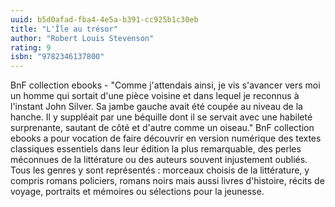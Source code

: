 ```yaml
---
uuid: b5d0afad-fba4-4e5a-b391-cc925b1c30eb
title: "L'Île au trésor"
author: "Robert Louis Stevenson"
rating: 9
isbn: "9782346137800"
---
```


BnF collection ebooks - "Comme j'attendais ainsi, je vis s'avancer vers moi un homme qui sortait d'une pièce voisine et dans lequel je reconnus à l'instant John Silver. Sa jambe gauche avait été coupée au niveau de la hanche. Il y suppléait par une béquille dont il se servait avec une habileté surprenante, sautant de côté et d'autre comme un oiseau." BnF collection ebooks a pour vocation de faire découvrir en version numérique des textes classiques essentiels dans leur édition la plus remarquable, des perles méconnues de la littérature ou des auteurs souvent injustement oubliés. Tous les genres y sont représentés : morceaux choisis de la littérature, y compris romans policiers, romans noirs mais aussi livres d'histoire, récits de voyage, portraits et mémoires ou sélections pour la jeunesse.